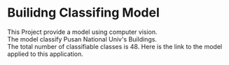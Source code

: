# Builidng Classifing Model  
This Project provide a model using computer vision.  
The model classify Pusan National Univ's Buildings.  
The total number of classifiable classes is 48.
Here is the link to the model applied to this application.

